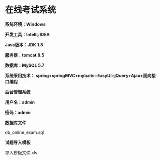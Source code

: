 # 在线考试系统

**系统环境：Windows**

**开发工具：Intellij IDEA**

**Java版本：JDK 1.8**

**服务器：tomcat 8.5**

**数据库：MySQL 5.7**

**系统采用技术： spring+springMVC+mybaits+EasyUI+jQuery+Ajax+面向接口编程**

**后台管理系统**

**用户名：admin**

**密码：admin**

**数据库文件**

db_online_exam.sql

**试题导入模板**

导入模板文件.xls